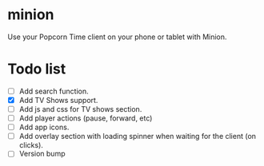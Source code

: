 minion
======

Use your Popcorn Time client on your phone or tablet with Minion.

# Todo list

- [ ] Add search function.
- [x] Add TV Shows support.
- [ ] Add js and css for TV shows section.
- [ ] Add player actions (pause, forward, etc)
- [ ] Add app icons.
- [ ] Add overlay section with loading spinner when waiting for the client (on clicks).
- [ ] Version bump

